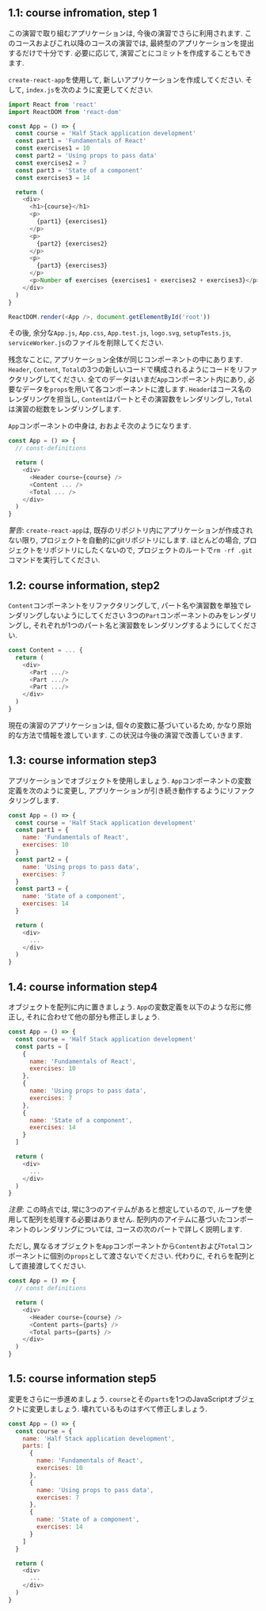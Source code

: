 ## 1.1: course infromation, step 1
この演習で取り組むアプリケーションは, 今後の演習でさらに利用されます.
このコースおよびこれ以降のコースの演習では, 最終型のアプリケーションを提出するだけで十分です.
必要に応じて, 演習ごとにコミットを作成することもできます.

`create-react-app`を使用して, 新しいアプリケーションを作成してください.
そして, `index.js`を次のように変更してください.

```js
import React from 'react'
import ReactDOM from 'react-dom'

const App = () => {
  const course = 'Half Stack application development'
  const part1 = 'Fundamentals of React'
  const exercises1 = 10
  const part2 = 'Using props to pass data'
  const exercises2 = 7
  const part3 = 'State of a component'
  const exercises3 = 14

  return (
    <div>
      <h1>{course}</h1>
      <p>
        {part1} {exercises1}
      </p>
      <p>
        {part2} {exercises2}
      </p>
      <p>
        {part3} {exercises3}
      </p>
      <p>Number of exercises {exercises1 + exercises2 + exercises3}</p>
    </div>
  )
}

ReactDOM.render(<App />, document.getElementById('root'))
```

その後, 余分な`App.js`, `App.css`, `App.test.js`, `logo.svg`, `setupTests.js`, `serviceWorker.js`のファイルを削除してください.

残念なことに, アプリケーション全体が同じコンポーネントの中にあります.
`Header`, `Content`, `Total`の3つの新しいコードで構成されるようにコードをリファクタリングしてください.
全てのデータはいまだ`App`コンポーネント内にあり, 必要なデータを`props`を用いて各コンポーネントに渡します.
`Header`はコース名のレンダリングを担当し, `Content`はパートとその演習数をレンダリングし,
`Total`は演習の総数をレンダリングします.

`App`コンポーネントの中身は, おおよそ次のようになります.

```js
const App = () => {
  // const-definitions

  return (
    <div>
      <Header course={course} />
      <Content ... />
      <Total ... />
    </div>
  )
}
```

<em>警告</em>: `create-react-app`は, 既存のリポジトリ内にアプリケーションが作成されない限り,
プロジェクトを自動的にgitリポジトリにします.
ほとんどの場合, プロジェクトをリポジトリにしたくないので, プロジェクトのルートで`rm -rf .git`コマンドを実行してください.

## 1.2: course information, step2
`Content`コンポーネントをリファクタリングして, パート名や演習数を単独でレンダリングしないようにしてください
3つの`Part`コンポーネントのみをレンダリングし,  それぞれが1つのパート名と演習数をレンダリングするようにしてください.

```js
const Content = ... {
  return (
    <div>
      <Part .../>
      <Part .../>
      <Part .../>
    </div>
  )
}
```

現在の演習のアプリケーションは, 個々の変数に基づいているため, かなり原始的な方法で情報を渡しています.
この状況は今後の演習で改善していきます.

## 1.3: course information step3
アプリケーションでオブジェクトを使用しましょう.
`App`コンポーネントの変数定義を次のように変更し,
アプリケーションが引き続き動作するようにリファクタリングします.

```js
const App = () => {
  const course = 'Half Stack application development'
  const part1 = {
    name: 'Fundamentals of React',
    exercises: 10
  }
  const part2 = {
    name: 'Using props to pass data',
    exercises: 7
  }
  const part3 = {
    name: 'State of a component',
    exercises: 14
  }

  return (
    <div>
      ...
    </div>
  )
}
```

## 1.4: course information step4
オブジェクトを配列に内に置きましょう.
`App`の変数定義を以下のような形に修正し, それに合わせて他の部分も修正しましょう.

```js
const App = () => {
  const course = 'Half Stack application development'
  const parts = [
    {
      name: 'Fundamentals of React',
      exercises: 10
    },
    {
      name: 'Using props to pass data',
      exercises: 7
    },
    {
      name: 'State of a component',
      exercises: 14
    }
  ]

  return (
    <div>
      ...
    </div>
  )
}
```

<em>注意</em>: この時点では, 常に3つのアイテムがあると想定しているので, ループを使用して配列を処理する必要はありません.
配列内のアイテムに基づいたコンポーネントのレンダリングについては, コースの次のパートで詳しく説明します.

ただし, 異なるオブジェクトを`App`コンポーネントから`Content`および`Total`コンポーネントに個別の`props`として渡さないでください.
代わりに, それらを配列として直接渡してください.

```js
const App = () => {
  // const definitions

  return (
    <div>
      <Header course={course} />
      <Content parts={parts} />
      <Total parts={parts} />
    </div>
  )
}
```

## 1.5: course information step5
変更をさらに一歩進めましょう.
`course`とその`parts`を1つのJavaScriptオブジェクトに変更しましょう.
壊れているものはすべて修正しましょう.

```js
const App = () => {
  const course = {
    name: 'Half Stack application development',
    parts: [
      {
        name: 'Fundamentals of React',
        exercises: 10
      },
      {
        name: 'Using props to pass data',
        exercises: 7
      },
      {
        name: 'State of a component',
        exercises: 14
      }
    ]
  }

  return (
    <div>
      ...
    </div>
  )
}
```